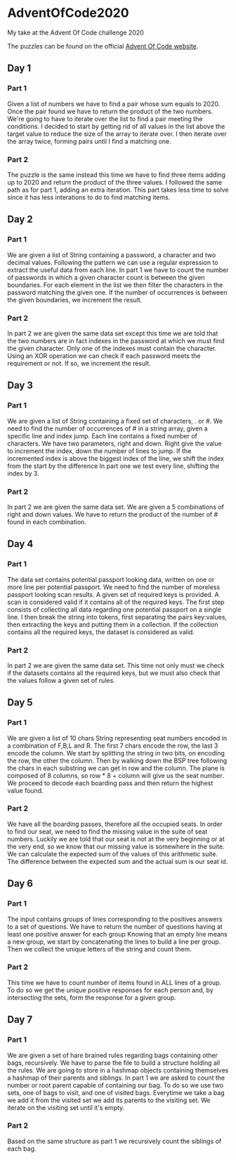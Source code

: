 # AdventOfCode2020
My take at the Advent Of Code challenge 2020

The puzzles can be found on the official [Advent Of Code website](https://adventofcode.com/2020).

## Day 1

### Part 1

Given a list of numbers we have to find a pair whose sum equals to 2020. Once the pair found we have to return the product of the two numbers.
We're going to have to iterate over the list to find a pair meeting the conditions. I decided to start by getting rid of all values in the list above the target value to reduce the size of the array to iterate over.
I then iterate over the array twice, forming pairs until I find a matching one.

### Part 2

The puzzle is the same instead this time we have to find three items adding up to 2020 and return the product of the three values. I followed the same path as for part 1, adding an extra iteration. This part takes less time to solve since it has less interations to do to find matching items.

## Day 2

### Part 1

We are given a list of String containing a password, a character and two decimal values. Following the pattern we can use a regular expression to extract the useful data from each line.
In part 1 we have to count the number of passwords in which a given character count is between the given boundaries.
For each element in the list we then filter the characters in the password matching the given one. If the number of occurrences is between the given boundaries, we increment the result.

### Part 2

In part 2 we are given the same data set except this time we are told that the two numbers are in fact indexes in the password at which we must find the given character. Only one of the indexes must contain the character.
Using an XOR operation we can check if each password meets the requirement or not. If so, we increment the result.  

## Day 3

### Part 1

We are given a list of String containing a fixed set of characters, . or #.
We need to find the number of occurrences of # in a string array, given a specific line and index jump.
Each line contains a fixed number of characters. We have two parameters, right and down. 
Right give the value to increment the index, down the number of lines to jump.
If the incremented index is above the biggest index of the line, we shift the index from the start by the difference
In part one we test every line, shifting the index by 3.
    
### Part 2

In part 2 we are given the same data set. We are given a 5 combinations of right and down values. We have to return the product of the number of # found in each combination.

## Day 4

### Part 1

The data set contains potential passport looking data, written on one or more line per potential passport.
We need to find the number of moreless passport looking scan results. A given set of required keys is provided. A scan is considered valid if it contains all of the required keys.
The first step consists of collecting all data regarding one potential passport on a single line. I then break the string into tokens, first separating the pairs key:values, then extracting the keys and putting them in a collection. If the collection contains all the required keys, the dataset is considered as valid.
    
### Part 2

In part 2 we are given the same data set. This time not only must we check if the datasets contains all the required keys, but we must also check that the values follow a given set of rules.

## Day 5

### Part 1

We are given a list of 10 chars String representing seat numbers encoded in a combination of F,B,L and R. The first 7 chars encode the row, the last 3 encode the column.
We start by splitting the string in two bits, on encoding the row, the other the column. Then by walking down the BSP tree following the chars in each substring we can get in row and the column.
The plane is composed of 8 columns, so row * 8 + column will give us the seat number.
We proceed to decode each boarding pass and then return the highest value found. 
    
### Part 2

We have all the boarding passes, therefore all the occupied seats. In order to find our seat, we need to find the missing value in the suite of seat numbers. Luckily we are told that our seat is not at the very beginning or at the very end, so we know that our missing value is somewhere in the suite.
We can calculate the expected sum of the values of this arithmetic suite.
The difference between the expected sum and the actual sum is our seat id.

## Day 6

### Part 1

The input contains groups of lines corresponding to the positives answers to a set of questions.
We have to return the number of questions having at least one positive answer for each group
Knowing that an empty line means a new group, we start by concatenating the lines to build a line per group.
Then we collect the unique letters of the string and count them.
    
### Part 2

This time we have to count number of items found in ALL lines of a group.
To do so we get the unique positive responses for each person and, by intersecting the sets, form the response for a given group.


## Day 7

### Part 1

We are given a set of hare brained rules regarding bags containing other bags, recursively.
We have to parse the file to build a structure holding all the rules.
We are going to store in a hashmap objects containing themselves a hashmap of their parents and siblings.
In part 1 we are asked to count the number or root parent capable of containing our bag.
To do so we use two sets, one of bags to visit, and one of visited bags. Everytime we take a bag we add it from the visited set we add its parents to the visiting set.
We iterate on the visiting set until it's empty.    

### Part 2

Based on the same structure as part 1 we recursively count the siblings of each bag.